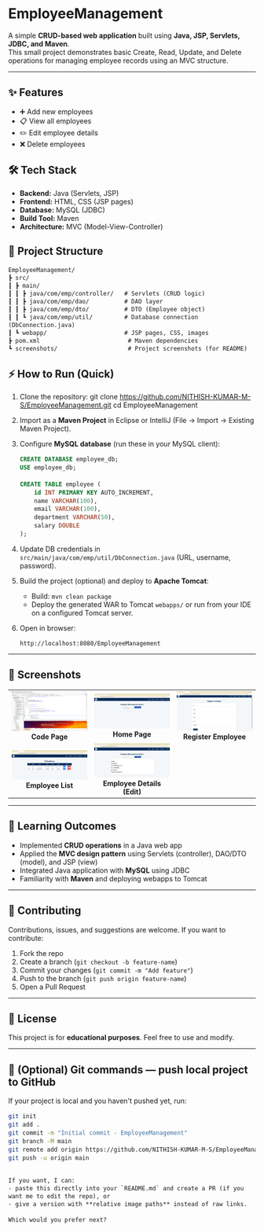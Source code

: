 # EmployeeManagement

A simple **CRUD-based web application** built using **Java, JSP, Servlets, JDBC, and Maven**.  
This small project demonstrates basic Create, Read, Update, and Delete operations for managing employee records using an MVC structure.

---

## ✨ Features
- ➕ Add new employees  
- 📋 View all employees  
- ✏️ Edit employee details  
- ❌ Delete employees  

## 🛠 Tech Stack
- **Backend:** Java (Servlets, JSP)  
- **Frontend:** HTML, CSS (JSP pages)  
- **Database:** MySQL (JDBC)  
- **Build Tool:** Maven  
- **Architecture:** MVC (Model-View-Controller)  

## 📂 Project Structure
```
EmployeeManagement/
┣ src/
┃ ┣ main/
┃ ┃ ┣ java/com/emp/controller/   # Servlets (CRUD logic)
┃ ┃ ┣ java/com/emp/dao/          # DAO layer
┃ ┃ ┣ java/com/emp/dto/          # DTO (Employee object)
┃ ┃ ┗ java/com/emp/util/         # Database connection (DbConnection.java)
┃ ┗ webapp/                      # JSP pages, CSS, images
┣ pom.xml                         # Maven dependencies
┗ screenshots/                    # Project screenshots (for README)
```

## ⚡ How to Run (Quick)
1. Clone the repository:
   git clone https://github.com/NITHISH-KUMAR-M-S/EmployeeManagement.git
   cd EmployeeManagement
   
3. Import as a **Maven Project** in Eclipse or IntelliJ (File → Import → Existing Maven Project).
4. Configure **MySQL database** (run these in your MySQL client):

   ```sql
   CREATE DATABASE employee_db;
   USE employee_db;

   CREATE TABLE employee (
       id INT PRIMARY KEY AUTO_INCREMENT,
       name VARCHAR(100),
       email VARCHAR(100),
       department VARCHAR(50),
       salary DOUBLE
   );
   ```
5. Update DB credentials in `src/main/java/com/emp/util/DbConnection.java` (URL, username, password).
6. Build the project (optional) and deploy to **Apache Tomcat**:

   * Build: `mvn clean package`
   * Deploy the generated WAR to Tomcat `webapps/` or run from your IDE on a configured Tomcat server.
7. Open in browser:

   ```
   http://localhost:8080/EmployeeManagement
   ```

---

## 📸 Screenshots

<table>
  <tr>
    <td align="center">
      <img src="screenshots/Code.png" alt="Code Page" width="250"><br>
      <b>Code Page</b>
    </td>
    <td align="center">
      <img src="screenshots/Home.png" alt="Home Page" width="250"><br>
      <b>Home Page</b>
    </td>
    <td align="center">
      <img src="screenshots/Register.png" alt="Register Page" width="250"><br>
      <b>Register Employee</b>
    </td>
  </tr>
  <tr>
    <td align="center">
      <img src="screenshots/EmployeeList.png" alt="Employee List" width="250"><br>
      <b>Employee List</b>
    </td>
    <td align="center">
      <img src="screenshots/EmpDetails.png" alt="Edit Page" width="250"><br>
      <b>Employee Details (Edit)</b>
    </td>
    <td></td>
  </tr>
</table>


---

## 📌 Learning Outcomes

* Implemented **CRUD operations** in a Java web app
* Applied the **MVC design pattern** using Servlets (controller), DAO/DTO (model), and JSP (view)
* Integrated Java application with **MySQL** using JDBC
* Familiarity with **Maven** and deploying webapps to Tomcat

---

## 🤝 Contributing

Contributions, issues, and suggestions are welcome.
If you want to contribute:

1. Fork the repo
2. Create a branch (`git checkout -b feature-name`)
3. Commit your changes (`git commit -m "Add feature"`)
4. Push to the branch (`git push origin feature-name`)
5. Open a Pull Request

---

## 📜 License

This project is for **educational purposes**. Feel free to use and modify.

---

## 🔧 (Optional) Git commands — push local project to GitHub

If your project is local and you haven't pushed yet, run:

```bash
git init
git add .
git commit -m "Initial commit - EmployeeManagement"
git branch -M main
git remote add origin https://github.com/NITHISH-KUMAR-M-S/EmployeeManagement.git
git push -u origin main
```

```

If you want, I can:
- paste this directly into your `README.md` and create a PR (if you want me to edit the repo), or  
- give a version with **relative image paths** instead of raw links.  

Which would you prefer next?
```
